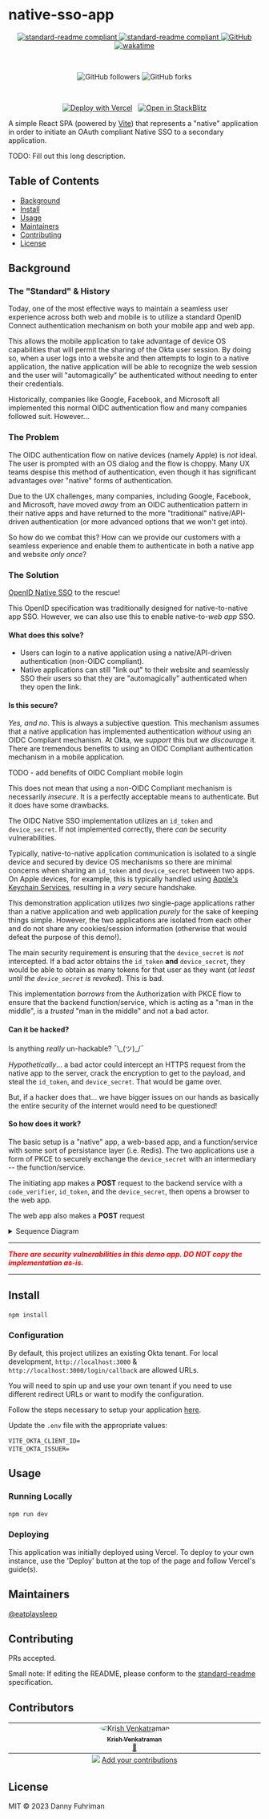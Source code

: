 # native-sso-app

<p align="center">
	<a href="https://github.com/RichardLitt/standard-readme">
		<img src="https://img.shields.io/badge/standard--readme-OK-green.svg?style=flat-square" alt="standard-readme compliant">
	</a>
	<a href="#contributors">
		<img src="https://img.shields.io/badge/all_contributors-1-orange.svg?style=flat-square" alt="standard-readme compliant">
	</a>
	<a href="#license">
		<img alt="GitHub" src="https://img.shields.io/github/license/okta-ciam-specialists/native-sso-app">
	</a>
	<a href="https://wakatime.com/badge/user/28857d2c-0688-4cac-b02c-d81ceead7b94/project/8c50d412-60ff-4cc9-bff1-22de72af7197">
		<img src="https://wakatime.com/badge/user/28857d2c-0688-4cac-b02c-d81ceead7b94/project/8c50d412-60ff-4cc9-bff1-22de72af7197.svg" alt="wakatime">
	</a>
</p>
<br/>
<p align="center">
	<img alt="GitHub followers" src="https://img.shields.io/github/followers/okta-ciam-specialists?style=social">
	<img alt="GitHub forks" src="https://img.shields.io/github/forks/okta-ciam-specialists/native-sso-app?style=social">
</p>
<br/>
<p align="center">
	<a href="https://vercel.com/new/clone?repository-url=https%3A%2F%2Fgithub.com%2Fokta-ciam-specialists%2Fnative-sso-app"><img src="https://vercel.com/button" alt="Deploy with Vercel"/></a>
	&nbsp;
	<a href="https://stackblitz.com/fork/github/okta-ciam-specialists/native-sso-app.git">
	<img
		alt="Open in StackBlitz"
		src="https://developer.stackblitz.com/img/open_in_stackblitz.svg"
	/>
	</a>
</p>

A simple React SPA (powered by [Vite](https://vitejs.dev)) that represents a &#34;native&#34; application in order to initiate an OAuth compliant Native SSO to a secondary application.

TODO: Fill out this long description.

## Table of Contents

- [Background](#background)
- [Install](#install)
- [Usage](#usage)
- [Maintainers](#maintainers)
- [Contributing](#contributing)
- [License](#license)

## Background

### The "Standard" & History

Today, one of the most effective ways to maintain a seamless user experience across both web and mobile is to utilize a standard OpenID Connect authentication mechanism on both your mobile app and web app.

This allows the mobile application to take advantage of device OS capabilities that will permit the sharing of the Okta user session. By doing so, when a user logs into a website and then attempts to login to a native application, the native application will be able to recognize the web session and the user will "automagically" be authenticated without needing to enter their credentials.

Historically, companies like Google, Facebook, and Microsoft all implemented this normal OIDC authentication flow and many companies followed suit. However...

### The Problem

The OIDC authentication flow on native devices (namely Apple) is _not_ ideal. The user is prompted with an OS dialog and the flow is choppy. Many UX teams despise this method of authentication, even though it has significant advantages over "native" forms of authentication.

Due to the UX challenges, many companies, including Google, Facebook, and Microsoft, have moved _away_ from an OIDC authentication pattern in their native apps and have returned to the more "traditional" native/API-driven authentication (or more advanced options that we won't get into).

So how do we combat this? How can we provide our customers with a seamless experience and enable them to authenticate in both a native app and website _only once_?

### The Solution

[OpenID Native SSO](https://developer.okta.com/docs/guides/configure-native-sso/main/) to the rescue!

This OpenID specification was traditionally designed for native-to-native app SSO. However, we can also use this to enable native-to-_web app_ SSO.

#### What does this solve?

- Users can login to a native application using a native/API-driven authentication (non-OIDC compliant).
- Native applications can still "link out" to their website and seamlessly SSO their users so that they are "automagically" authenticated when they open the link.

#### Is this secure?

_Yes, and no_. This is always a subjective question. This mechanism assumes that a native application has implemented authentication _without_ using an OIDC Compliant mechanism. At Okta, we _support_ this but _we discourage_ it. There are tremendous benefits to using an OIDC Compliant authentication mechanism in a mobile application.

TODO - add benefits of OIDC Compliant mobile login

This does not mean that using a non-OIDC Compliant mechanism is necessarily _insecure_. It is a perfectly acceptable means to authenticate. But it does have some drawbacks.

The OIDC Native SSO implementation utilizes an `id_token` and `device_secret`. If not implemented correctly, there _can be_ security vulnerabilities.

Typically, native-to-native application communication is isolated to a single device and secured by device OS mechanisms so there are minimal concerns when sharing an `id_token` and `device_secret` between two apps. On Apple devices, for example, this is typically handled using [Apple's Keychain Services](https://developer.apple.com/documentation/security/keychain_services), resulting in a _very_ secure handshake.

This demonstration application utilizes _two_ single-page applications rather than a native application and web application _purely_ for the sake of keeping things simple. However, the two applications are isolated from each other and do not share any cookies/session information (otherwise that would defeat the purpose of this demo!).

The main security requirement is ensuring that the `device_secret` is _not_ intercepted. If a bad actor obtains the `id_token` **and** `device_secret`, they would be able to obtain as many tokens for that user as they want (_at least until the `device_secret` is revoked_). This is bad.

This implementation _borrows_ from the Authorization with PKCE flow to ensure that the backend function/service, which is acting as a "man in the middle", is a _trusted_ "man in the middle" and not a bad actor.

#### Can it be hacked?

Is anything _really_ un-hackable? ¯\\\_(ツ)\_/¯

_Hypothetically_... a bad actor could intercept an HTTPS request from the native app to the server, crack the encryption to get to the payload, and steal the `id_token`, and `device_secret`. That would be game over.

But, if a hacker does that... we have bigger issues on our hands as basically the entire security of the internet would need to be questioned!

#### So how does it work?

The basic setup is a "native" app, a web-based app, and a function/service with some sort of persistance layer (i.e. Redis). The two applications use a form of PKCE to securely exchange the `device_secret` with an intermediary -- the function/service.

The initiating app makes a **POST** request to the backend service with a `code_verifier`, `id_token`, and the `device_secret`, then opens a browser to the web app.

The web app also makes a **POST** request

<details>
	<summary>Sequence Diagram</summary>
	<img src="./src/assets/sequence.svg">
</details>

---

<span style="color: red"><em><b>There are security vulnerabilities in this demo app. DO NOT copy the implementation as-is.</b></em></span>

---

## Install

```bash
npm install
```

### Configuration

By default, this project utilizes an existing Okta tenant. For local development, `http://localhost:3000` & `http://localhost:3000/login/callback` are allowed URLs.

You will need to spin up and use your own tenant if you need to use different redirect URLs or want to modify the configuration.

Follow the steps necessary to setup your application [here](https://developer.okta.com/docs/guides/configure-native-sso/main/#native-sso-flow).

Update the `.env` file with the appropriate values:

```env
VITE_OKTA_CLIENT_ID=
VITE_OKTA_ISSUER=
```

## Usage

### Running Locally

```bash
npm run dev
```

### Deploying

This application was initially deployed using Vercel. To deploy to your own instance, use the 'Deploy' button at the top of the page and follow Vercel's guide(s).

## Maintainers

[@eatplaysleep](https://github.com/eatplaysleep)

## Contributing

PRs accepted.

Small note: If editing the README, please conform to the [standard-readme](https://github.com/RichardLitt/standard-readme) specification.

## Contributors

<!-- ALL-CONTRIBUTORS-LIST:START - Do not remove or modify this section -->
<!-- prettier-ignore-start -->
<!-- markdownlint-disable -->
<table>
  <tbody>
    <tr>
      <td align="center" valign="top" width="14.28%"><a href="https://github.com/krishvenkatraman-okta-zz"><img src="https://avatars.githubusercontent.com/u/14205843?v=4?s=100" width="100px;" style="border-radius:50%" alt="Krish Venkatraman"/><br /><sub><b>Krish Venkatraman</b></sub></a><br /><a href="https://github.com/eatplaysleep/native-sso-app/commits?author=krishvenkatraman-okta-zz" title="Ideas">🤔</a></td>
    </tr>
  </tbody>
  <tfoot>
    <tr>
      <td align="center" size="13px" colspan="7">
        <img src="https://raw.githubusercontent.com/all-contributors/all-contributors-cli/1b8533af435da9854653492b1327a23a4dbd0a10/assets/logo-small.svg">
          <a href="https://all-contributors.js.org/docs/en/bot/usage">Add your contributions</a>
        </img>
      </td>
    </tr>
  </tfoot>
</table>

<!-- markdownlint-restore -->
<!-- prettier-ignore-end -->

<!-- ALL-CONTRIBUTORS-LIST:END -->

## License

MIT © 2023 Danny Fuhriman

